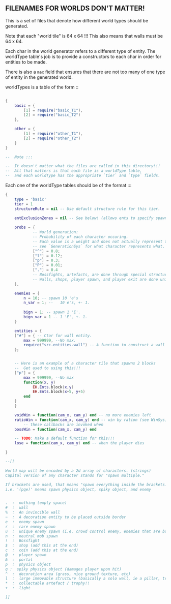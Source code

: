 


## FILENAMES FOR WORLDS DON'T MATTER!


This is a set of files that denote how different world types should
be generated.


Note that each "world tile" is 64 x 64 !!!
This also means that walls must be 64 x 64.


Each char in the world generator refers to a different type of
entity. 
The worldType table's job is to provide a constructors to each
char in order for entities to be made.

There is also a `max` field that ensures that there are not too many
of one type of entity in the generated world.


worldTypes is a table of the form ::

```lua

{
    basic = {
        [1] = require("basic_T1"),
        [2] = require("basic_T2")
    },

    other = {
        [1] = require("other_T1"),
        [2] = require("other_T2")
    }
}

--  Note :::

--  It doesn't matter what the files are called in this directory!!!
--  All that matters is that each file is a worldType table,
--  and each worldType has the appropriate `tier` and `type` fields.
```




Each one of the worldType tables should be of the format :::

```lua
{
    type = 'basic'
    tier = 1
    structureRule = nil -- Use default structure rule for this tier.

    entExclusionZones = nil -- See below! (allows ents to specify spawn radiuses away from each other)
    
    probs = {
            -- World generation:
            -- Probability of each character occuring.
            -- Each value is a weight and does not actually represent the probability.
            -- see `GenerationSys` for what character represents what.
            ["^"] = 0.8;
            ["l"] = 0.12;
            ["p"] = 0.3;
            ["P"] = 0.01;
            ["."] = 0.4
            -- Bossfights, artefacts, are done through special structure generator
            -- Walls, shops, player spawn, and player exit are done uniquely.
    },

    enemies = {
        n = 10; -- spawn 10 'e's
        n_var = 1; --   10 e's, +- 1.
        
        bign = 1; -- spawn 1 'E'.
        bign_var = 1 -- 1 'E', +- 1.
    }

    entities = {
    ["#"] = { -- Ctor for wall entity.
        max = 999999, --No max.
        require("src.entities.wall") -- A function to construct a wall entity
    };


    -- Here is an example of a character tile that spawns 2 blocks
    --  Get used to using this!!!
    ["p"] = {
        max = 999999, --No max
        function(x, y)
            EH.Ents.block(x,y)
            EH.Ents.block(x+5, y+5)
        end
    }
    }

    voidWin = function(cam_x, cam_y) end -- no more enemies left
    ratioWin = function(cam_x, cam_y) end -- win by ration (see WinSys)
        -- these callbacks are invoked when
    bossWin = function(cam_x, cam_y) end

    -- TODO: Make a default function for this!!!
    lose = function(cam_x, cam_y) end -- when the player dies

}

--[[

World map will be encoded by a 2d array of characters. (strings)
Capital version of any character stands for "spawn multiple."

If brackets are used, that means "spawn everything inside the brackets."
i.e. '(pqe)' means spawn physics object, spiky object, and enemy


.  :  nothing (empty space)
#  :  wall
%  :  An invincible wall
~  :  A decoration entity to be placed outside border
e  :  enemy spawn
r  :  rare enemy spawn
u  :  unique enemy spawn (i.e. crowd control enemy, enemies that are bad solo)
n  :  neutral mob spawn
!  :  Bossfight
$  :  shop (add this at the end)
c  :  coin (add this at the end)
@  :  player spawn
&  :  portal
p  :  physics object
q :  spiky physics object (damages player upon hit)
^  :  decoration area (grass, nice ground texture, etc)
l  :  large immovable structure (basically a solo wall, ie a pillar, tree, giant mushroom)
*  :  collectable artefact / trophy!!
+  :  light

]]


```

